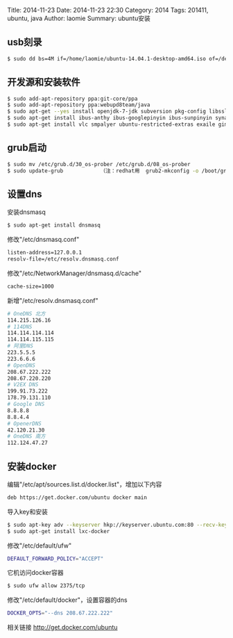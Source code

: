 Title: 2014-11-23
Date: 2014-11-23 22:30
Category: 2014
Tags: 201411, ubuntu, java
Author: laomie
Summary: ubuntu安装


usb刻录
---------------------------------
```bash
$ sudo dd bs=4M if=/home/laomie/ubuntu-14.04.1-desktop-amd64.iso of=/dev/sdc && sync
```

开发源和安装软件
------------------------
```bash
$ sudo add-apt-repository ppa:git-core/ppa
$ sudo add-apt-repository ppa:webupd8team/java
$ sudo apt-get --yes install openjdk-7-jdk subversion pkg-config libssl-dev git ant maven cmake build-essential zlib1g-dev lib32z1-dev libsnappy-dev oracle-java8-installer
$ sudo apt-get install ibus-anthy ibus-googlepinyin ibus-sunpinyin synaptic aptitude vim-gtk filezilla openssh-server mariadb-server
$ sudo apt-get install vlc smpalyer ubuntu-restricted-extras exaile gimp chromium-browser
```

grub启动
--------------------------
```bash
$ sudo mv /etc/grub.d/30_os-prober /etc/grub.d/08_os-prober
$ sudo update-grub            （注：redhat用  grub2-mkconfig -o /boot/grub2/grub.cfg)
```

设置dns
---------------------------
安装dnsmasq
```bash
$ sudo apt-get install dnsmasq
```
修改"/etc/dnsmasq.conf"
```bash
listen-address=127.0.0.1
resolv-file=/etc/resolv.dnsmasq.conf
```
修改"/etc/NetworkManager/dnsmasq.d/cache"
```bash
cache-size=1000
```
新增"/etc/resolv.dnsmasq.conf"
```bash
# OneDNS 北方
114.215.126.16
# 114DNS
114.114.114.114
114.114.115.115
# 阿里DNS
223.5.5.5
223.6.6.6
# OpenDNS
208.67.222.222
208.67.220.220
# V2EX DNS
199.91.73.222
178.79.131.110
# Google DNS
8.8.8.8
8.8.4.4
# OpenerDNS
42.120.21.30
# OneDNS 南方
112.124.47.27
```

安装docker
-------------------------
编辑"/etc/apt/sources.list.d/docker.list"，增加以下内容
```bash
deb https://get.docker.com/ubuntu docker main
```
导入key和安装
```bash
$ sudo apt-key adv --keyserver hkp://keyserver.ubuntu.com:80 --recv-keys 36A1D7869245C8950F966E92D8576A8BA88D21E9
$ sudo apt-get install lxc-docker
```
修改"/etc/default/ufw"
```bash
DEFAULT_FORWARD_POLICY="ACCEPT"
```
它机访问docker容器
```bash
$ sudo ufw allow 2375/tcp
```
修改"/etc/default/docker"，设置容器的dns
```bash
DOCKER_OPTS="--dns 208.67.222.222"
```
相关链接
<http://get.docker.com/ubuntu>


